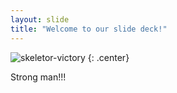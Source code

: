 ```yaml
---
layout: slide
title: "Welcome to our slide deck!"
---
```


![skeletor-victory](https://cloud.githubusercontent.com/assets/16547949/25401162/f580fadc-29c2-11e7-99c2-0c6cfb5dd1cd.jpg)
{: .center}

Strong man!!!
